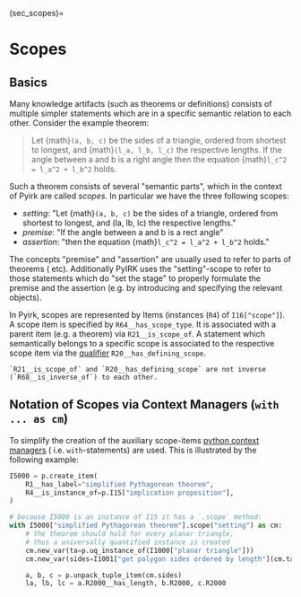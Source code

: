 (sec_scopes)=
# Scopes

## Basics

Many knowledge artifacts (such as theorems or definitions) consists of multiple simpler
statements which are in a specific semantic relation to each other. Consider the example
theorem:

> Let {math}`(a, b, c)` be the sides of a triangle, ordered from shortest to longest, and {math}`(l_a, l_b, l_c)` the respective lengths. If the angle between a and b is a right angle then the equation {math}`l_c^2 = l_a^2 + l_b^2` holds.


Such a theorem consists of several "semantic parts", which in the context of Pyirk are
called *scopes*. In particular we have the three following scopes:

- *setting*: "Let {math}`(a, b, c)` be the sides of a triangle, ordered from shortest to longest, and (la, lb, lc) the respective lengths."
- *premise*: "If the angle between a and b is a rect angle"
- *assertion*: "then the equation {math}`l_c^2 = l_a^2 + l_b^2` holds."

The concepts "premise" and "assertion" are usually used to refer to parts of theorems (
etc). Additionally PyIRK uses the "setting"-scope to refer to those statements which
do "set the stage" to properly formulate the premise and the assertion (e.g. by
introducing and specifying the relevant objects).

In Pyirk, scopes are represented by Items (instances (`R4`) of `I16["scope"]`). A scope
item is
specified by `R64__has_scope_type`. It is associated with a parent item (e.g. a theorem)
via `R21__is_scope_of`. A statement which semantically belongs to a specific scope is
associated to the respective scope item via
the [qualifier](sec_qualifiers) `R20__has_defining_scope`.

```{note}
`R21__is_scope_of` and `R20__has_defining_scope` are not inverse (`R68__is_inverse_of`) to each other.
```

## Notation of Scopes via Context Managers (`with ... as cm`)

To simplify the creation of the auxiliary
scope-items [python context managers](https://docs.python.org/3/reference/datamodel.html#context-managers) (
i.e. `with`-statements) are used. This is illustrated by the following example:

```python
I5000 = p.create_item(
    R1__has_label="simplified Pythagorean theorem",
    R4__is_instance_of=p.I15["implication proposition"],
)

# because I5000 is an instance of I15 it has a `.scope` method:
with I5000["simplified Pythagorean theorem"].scope("setting") as cm:
    # the theorem should hold for every planar triangle,
    # thus a universally quantified instance is created
    cm.new_var(ta=p.uq_instance_of(I1000["planar triangle"]))
    cm.new_var(sides=I1001["get polygon sides ordered by length"](cm.ta))

    a, b, c = p.unpack_tuple_item(cm.sides)
    la, lb, lc = a.R2000__has_length, b.R2000, c.R2000


